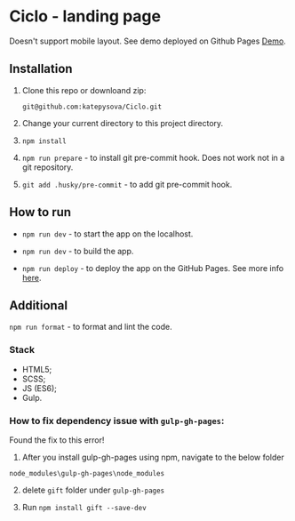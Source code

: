 # Ciclo - landing page

Doesn't support mobile layout. See demo deployed on Github Pages [Demo](https://katepysova.github.io/Ciclo/).

## Installation

1. Clone this repo or downloand zip:

   `git@github.com:katepysova/Ciclo.git`

2. Change your current directory to this project directory.

3. `npm install`

4. `npm run prepare` - to install git pre-commit hook. Does not work not in a git repository.

5. `git add .husky/pre-commit` - to add git pre-commit hook.

## How to run

- `npm run dev` - to start the app on the localhost.

- `npm run dev` - to build the app.

- `npm run deploy` - to deploy the app on the GitHub Pages. See more info [here](https://medium.com/superhighfives/deploying-to-github-pages-with-gulp-c06efc527de8).

## Additional

`npm run format` - to format and lint the code.

### Stack

- HTML5;
- SCSS;
- JS (ES6);
- Gulp.

### How to fix dependency issue with `gulp-gh-pages`:

Found the fix to this error!

1. After you install gulp-gh-pages using npm, navigate to the below folder

`node_modules\gulp-gh-pages\node_modules`

2. delete `gift` folder under `gulp-gh-pages`

3. Run `npm install gift --save-dev`
